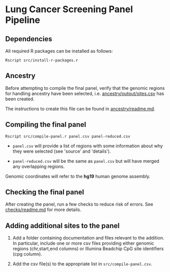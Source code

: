# Lung Cancer Screening Panel Pipeline

## Dependencies

All required R packages can be installed as follows:

```
Rscript src/install-r-packages.r
```

## Ancestry

Before attempting to compile the final panel, verify that the
genomic regions for handling ancestry have been selected, 
i.e. [ancestry/output/sites.csv](ancestry/output/sites.csv) has been created.

The instructions to create this file can be found
in [ancestry/readme.md](ancestry/readme.md).

## Compiling the final panel

```
Rscript src/compile-panel.r panel.csv panel-reduced.csv 
```

* `panel.csv` will provide a list of regions with some information about why they were selected (see 'source' and 'details').

* `panel-reduced.csv` will be the same as `panel.csv` but will have merged any overlapping regions.

Genomic coordinates will refer to the **hg19** human genome assembly.

## Checking the final panel

After creating the panel, run a few checks to reduce risk of errors.
See [checks/readme.md](checks/readm.md) for more details.

## Adding additional sites to the panel

1. Add a folder containing documentation and files relevant to the addition.  In particular, include one or more csv files providing either genomic regions (chr,start,end columns) or Illumina Beadchip CpG site identifiers (cpg column).

2. Add the csv file(s) to the appropriate list in `src/compile-panel.csv`.
